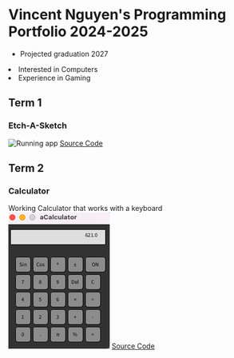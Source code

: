 # Vincent Nguyen's Programming Portfolio 2024-2025

* Projected graduation 2027
<li>Interested in Computers</li>
<li>Experience in Gaming</li>

## Term 1
### Etch-A-Sketch
![Running app]()
[Source Code]()

## Term 2
### Calculator
Working Calculator that works with a keyboard
![Running App](https://github.com/Chicken3847/programming1/blob/main/images/Calc.png)
[Source Code](https://github.com/Chicken3847/programming1/tree/main/src/Calculatorkj)
